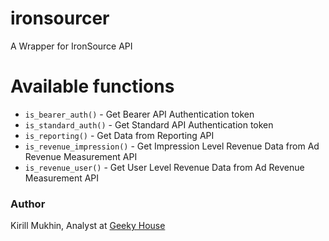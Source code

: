 # ironsourcer
 A Wrapper for IronSource API

# Available functions

* `is_bearer_auth()` - Get Bearer API Authentication token
* `is_standard_auth()` - Get Standard API Authentication token
* `is_reporting()` - Get Data from Reporting API
* `is_revenue_impression()` - Get Impression Level Revenue Data from Ad Revenue Measurement API
* `is_revenue_user()` - Get User Level Revenue Data from Ad Revenue Measurement API

### Author

Kirill Mukhin, Analyst at [Geeky House](https://geeky.house/)
